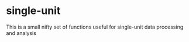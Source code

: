 # single-unit
This is a small nifty set of functions useful for single-unit data processing and analysis
